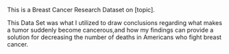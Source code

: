 This is a Breast Cancer Research Dataset on [topic].

This Data Set was what I utilized to draw conclusions regarding what makes a tumor suddenly become cancerous,and how 
my findings can provide a solution for decreasing the number of deaths in Americans who fight breast cancer.
